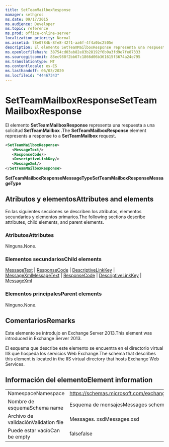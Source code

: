 ```yaml
---
title: SetTeamMailboxResponse
manager: sethgros
ms.date: 09/17/2015
ms.audience: Developer
ms.topic: reference
ms.prod: office-online-server
localization_priority: Normal
ms.assetid: 78e0784b-8fe8-42f1-aa6f-4f4a0bc2505e
description: El elemento SetTeamMailboxResponse representa una respuesta a una solicitud SetTeamMailbox.
ms.openlocfilehash: 38754cd03ab82e83b28192f6b0a3fd9e7fe87333
ms.sourcegitcommit: 88ec988f2bb67c1866d06b361615f3674a24e795
ms.translationtype: MT
ms.contentlocale: es-ES
ms.lasthandoff: 06/03/2020
ms.locfileid: "44467343"
---
```

# <a name="setteammailboxresponse"></a><span data-ttu-id="bdce8-103">SetTeamMailboxResponse</span><span class="sxs-lookup"><span data-stu-id="bdce8-103">SetTeamMailboxResponse</span></span>

<span data-ttu-id="bdce8-104">El elemento **SetTeamMailboxResponse** representa una respuesta a una solicitud **SetTeamMailbox** .</span><span class="sxs-lookup"><span data-stu-id="bdce8-104">The **SetTeamMailboxResponse** element represents a response to a **SetTeamMailbox** request.</span></span> 
  
```XML
<SetTeamMailboxResponse>
   <MessageText/>
   <ResponseCode/>
   <DescriptiveLinkKey/>
   <MessageXml/>
</SetTeamMailboxResponse>
```

 <span data-ttu-id="bdce8-105">**SetTeamMailboxResponseMessageType**</span><span class="sxs-lookup"><span data-stu-id="bdce8-105">**SetTeamMailboxResponseMessageType**</span></span>
## <a name="attributes-and-elements"></a><span data-ttu-id="bdce8-106">Atributos y elementos</span><span class="sxs-lookup"><span data-stu-id="bdce8-106">Attributes and elements</span></span>

<span data-ttu-id="bdce8-107">En las siguientes secciones se describen los atributos, elementos secundarios y elementos primarios.</span><span class="sxs-lookup"><span data-stu-id="bdce8-107">The following sections describe attributes, child elements, and parent elements.</span></span>
  
### <a name="attributes"></a><span data-ttu-id="bdce8-108">Atributos</span><span class="sxs-lookup"><span data-stu-id="bdce8-108">Attributes</span></span>

<span data-ttu-id="bdce8-109">Ninguna.</span><span class="sxs-lookup"><span data-stu-id="bdce8-109">None.</span></span>
  
### <a name="child-elements"></a><span data-ttu-id="bdce8-110">Elementos secundarios</span><span class="sxs-lookup"><span data-stu-id="bdce8-110">Child elements</span></span>

<span data-ttu-id="bdce8-111">[MessageText](messagetext.md)  |  [ResponseCode](responsecode.md)  |  [DescriptiveLinkKey](descriptivelinkkey.md)  |  [MessageXml](messagexml.md)</span><span class="sxs-lookup"><span data-stu-id="bdce8-111">[MessageText](messagetext.md) | [ResponseCode](responsecode.md) | [DescriptiveLinkKey](descriptivelinkkey.md) | [MessageXml](messagexml.md)</span></span>
  
### <a name="parent-elements"></a><span data-ttu-id="bdce8-112">Elementos principales</span><span class="sxs-lookup"><span data-stu-id="bdce8-112">Parent elements</span></span>

<span data-ttu-id="bdce8-113">Ninguno.</span><span class="sxs-lookup"><span data-stu-id="bdce8-113">None.</span></span>
  
## <a name="remarks"></a><span data-ttu-id="bdce8-114">Comentarios</span><span class="sxs-lookup"><span data-stu-id="bdce8-114">Remarks</span></span>

<span data-ttu-id="bdce8-115">Este elemento se introdujo en Exchange Server 2013.</span><span class="sxs-lookup"><span data-stu-id="bdce8-115">This element was introduced in Exchange Server 2013.</span></span>
  
<span data-ttu-id="bdce8-116">El esquema que describe este elemento se encuentra en el directorio virtual IIS que hospeda los servicios Web Exchange.</span><span class="sxs-lookup"><span data-stu-id="bdce8-116">The schema that describes this element is located in the IIS virtual directory that hosts Exchange Web Services.</span></span>
  
## <a name="element-information"></a><span data-ttu-id="bdce8-117">Información del elemento</span><span class="sxs-lookup"><span data-stu-id="bdce8-117">Element information</span></span>

|||
|:-----|:-----|
|<span data-ttu-id="bdce8-118">Namespace</span><span class="sxs-lookup"><span data-stu-id="bdce8-118">Namespace</span></span>  <br/> |https://schemas.microsoft.com/exchange/services/2006/messages  <br/> |
|<span data-ttu-id="bdce8-119">Nombre de esquema</span><span class="sxs-lookup"><span data-stu-id="bdce8-119">Schema name</span></span>  <br/> |<span data-ttu-id="bdce8-120">Esquema de mensajes</span><span class="sxs-lookup"><span data-stu-id="bdce8-120">Messages schema</span></span>  <br/> |
|<span data-ttu-id="bdce8-121">Archivo de validación</span><span class="sxs-lookup"><span data-stu-id="bdce8-121">Validation file</span></span>  <br/> |<span data-ttu-id="bdce8-122">Messages. xsd</span><span class="sxs-lookup"><span data-stu-id="bdce8-122">Messages.xsd</span></span>  <br/> |
|<span data-ttu-id="bdce8-123">Puede estar vacío</span><span class="sxs-lookup"><span data-stu-id="bdce8-123">Can be empty</span></span>  <br/> |<span data-ttu-id="bdce8-124">false</span><span class="sxs-lookup"><span data-stu-id="bdce8-124">false</span></span>  <br/> |
   


